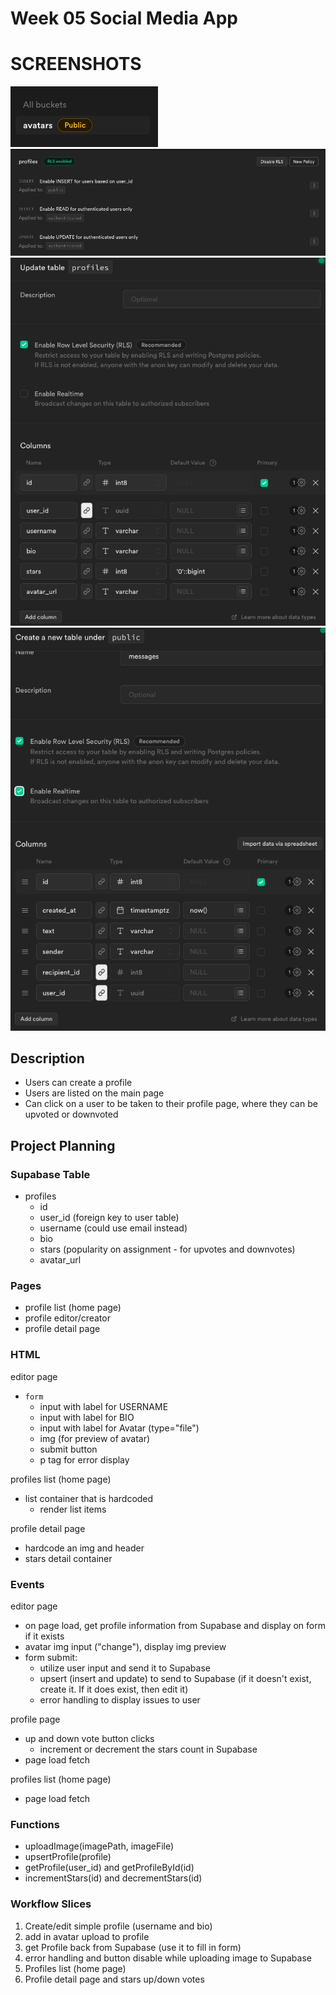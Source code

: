 # Week 05 Social Media App

# SCREENSHOTS

![](./assets/wk5bucket.png)
![](./assets/wk5RLSupdate.png)
![](./assets/wk5tableupdate.png)
![](./assets/messagestable.png)

## Description

-   Users can create a profile
-   Users are listed on the main page
-   Can click on a user to be taken to their profile page, where they can be upvoted or downvoted

## Project Planning

### Supabase Table

-   profiles
    -   id
    -   user_id (foreign key to user table)
    -   username (could use email instead)
    -   bio
    -   stars (popularity on assignment - for upvotes and downvotes)
    -   avatar_url

### Pages

-   profile list (home page)
-   profile editor/creator
-   profile detail page

### HTML

editor page

-   `form`
    -   input with label for USERNAME
    -   input with label for BIO
    -   input with label for Avatar (type="file")
    -   img (for preview of avatar)
    -   submit button
    -   p tag for error display

profiles list (home page)

-   list container that is hardcoded
    -   render list items

profile detail page

-   hardcode an img and header
-   stars detail container

### Events

editor page

-   on page load, get profile information from Supabase and display on form if it exists
-   avatar img input ("change"), display img preview
-   form submit:
    -   utilize user input and send it to Supabase
    -   upsert (insert and update) to send to Supabase (if it doesn't exist, create it. If it does exist, then edit it)
    -   error handling to display issues to user

profile page

-   up and down vote button clicks
    -   increment or decrement the stars count in Supabase
-   page load fetch

profiles list (home page)

-   page load fetch

### Functions

-   uploadImage(imagePath, imageFile)
-   upsertProfile(profile)
-   getProfile(user_id) and getProfileById(id)
-   incrementStars(id) and decrementStars(id)

### Workflow Slices

1. Create/edit simple profile (username and bio)
2. add in avatar upload to profile
3. get Profile back from Supabase (use it to fill in form)
4. error handling and button disable while uploading image to Supabase
5. Profiles list (home page)
6. Profile detail page and stars up/down votes
